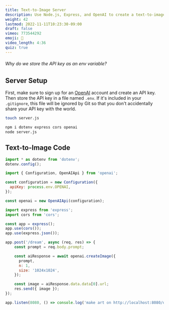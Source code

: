 ```yaml
---
title: Text-to-Image Server
description: Use Node.js, Express, and OpenAI to create a text-to-image API
weight: 42
lastmod: 2022-11-11T10:23:30-09:00
draft: false
vimeo: 773544292
emoji: 🤖
video_length: 4:36
quiz: true
---
```


<quiz-modal options="separation of concerns:to share with friends:to avoid leaking credentials" answer="to avoid leaking credentials" prize="13">
  <h6>Why do we store the API key as an env variable?</h6>
</quiz-modal>

## Server Setup

First, make sure to sign up for an [OpenAI](https://openai.com/api/) account and create an API key. Then store the API key in a file named `.env`. If it's included in your `.gitignore`, this file will be ignored by Git so that you don't accidentally share your API key with the world.

```bash
touch server.js

npm i dotenv express cors openai
node server.js
```

## Text-to-Image Code

```js
import * as dotenv from 'dotenv';
dotenv.config();

import { Configuration, OpenAIApi } from 'openai';

const configuration = new Configuration({
  apiKey: process.env.OPENAI,
});

const openai = new OpenAIApi(configuration);

import express from 'express';
import cors from 'cors';

const app = express();
app.use(cors());
app.use(express.json());

app.post('/dream', async (req, res) => {
    const prompt = req.body.prompt;

    const aiResponse = await openai.createImage({
      prompt,
      n: 1,
      size: '1024x1024',
    });

    const image = aiResponse.data.data[0].url;
    res.send({ image });
});

app.listen(8080, () => console.log('make art on http://localhost:8080/dream'));
```